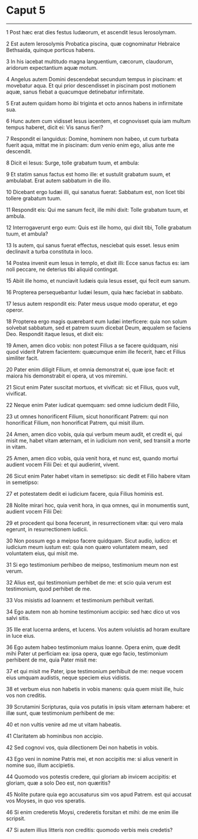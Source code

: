 # Caput 5

***

1 Post hæc erat dies festus Iudæorum, et ascendit Iesus Ierosolymam.

2 Est autem Ierosolymis Probatica piscina, quæ cognominatur Hebraice Bethsaida, quinque porticus habens.

3 In his iacebat multitudo magna languentium, cæcorum, claudorum, aridorum expectantium aquæ motum.

4 Angelus autem Domini descendebat secundum tempus in piscinam: et movebatur aqua. Et qui prior descendisset in piscinam post motionem aquæ, sanus fiebat a quacumque detinebatur infirmitate.

5 Erat autem quidam homo ibi triginta et octo annos habens in infirmitate sua.

6 Hunc autem cum vidisset Iesus iacentem, et cognovisset quia iam multum tempus haberet, dicit ei: Vis sanus fieri?

7 Respondit ei languidus: Domine, hominem non habeo, ut cum turbata fuerit aqua, mittat me in piscinam: dum venio enim ego, alius ante me descendit.

8 Dicit ei Iesus: Surge, tolle grabatum tuum, et ambula:

9 Et statim sanus factus est homo ille: et sustulit grabatum suum, et ambulabat. Erat autem sabbatum in die illo.

10 Dicebant ergo Iudæi illi, qui sanatus fuerat: Sabbatum est, non licet tibi tollere grabatum tuum.

11 Respondit eis: Qui me sanum fecit, ille mihi dixit: Tolle grabatum tuum, et ambula.

12 Interrogaverunt ergo eum: Quis est ille homo, qui dixit tibi, Tolle grabatum tuum, et ambula?

13 Is autem, qui sanus fuerat effectus, nesciebat quis esset. Iesus enim declinavit a turba constituta in loco.

14 Postea invenit eum Iesus in templo, et dixit illi: Ecce sanus factus es: iam noli peccare, ne deterius tibi aliquid contingat.

15 Abiit ille homo, et nunciavit Iudæis quia Iesus esset, qui fecit eum sanum.

16 Propterea persequebantur Iudæi Iesum, quia hæc faciebat in sabbato.

17 Iesus autem respondit eis: Pater meus usque modo operatur, et ego operor.

18 Propterea ergo magis quærebant eum Iudæi interficere: quia non solum solvebat sabbatum, sed et patrem suum dicebat Deum, æqualem se faciens Deo. Respondit itaque Iesus, et dixit eis:

19 Amen, amen dico vobis: non potest Filius a se facere quidquam, nisi quod viderit Patrem facientem: quæcumque enim ille fecerit, hæc et Filius similiter facit.

20 Pater enim diligit Filium, et omnia demonstrat ei, quæ ipse facit: et maiora his demonstrabit ei opera, ut vos miremini.

21 Sicut enim Pater suscitat mortuos, et vivificat: sic et Filius, quos vult, vivificat.

22 Neque enim Pater iudicat quemquam: sed omne iudicium dedit Filio,

23 ut omnes honorificent Filium, sicut honorificant Patrem: qui non honorificat Filium, non honorificat Patrem, qui misit illum.

24 Amen, amen dico vobis, quia qui verbum meum audit, et credit ei, qui misit me, habet vitam æternam, et in iudicium non venit, sed transiit a morte in vitam.

25 Amen, amen dico vobis, quia venit hora, et nunc est, quando mortui audient vocem Filii Dei: et qui audierint, vivent.

26 Sicut enim Pater habet vitam in semetipso: sic dedit et Filio habere vitam in semetipso:

27 et potestatem dedit ei iudicium facere, quia Filius hominis est.

28 Nolite mirari hoc, quia venit hora, in qua omnes, qui in monumentis sunt, audient vocem Filii Dei:

29 et procedent qui bona fecerunt, in resurrectionem vitæ: qui vero mala egerunt, in resurrectionem iudicii.

30 Non possum ego a meipso facere quidquam. Sicut audio, iudico: et iudicium meum iustum est: quia non quæro voluntatem meam, sed voluntatem eius, qui misit me.

31 Si ego testimonium perhibeo de meipso, testimonium meum non est verum.

32 Alius est, qui testimonium perhibet de me: et scio quia verum est testimonium, quod perhibet de me.

33 Vos misistis ad Ioannem: et testimonium perhibuit veritati.

34 Ego autem non ab homine testimonium accipio: sed hæc dico ut vos salvi sitis.

35 Ille erat lucerna ardens, et lucens. Vos autem voluistis ad horam exultare in luce eius.

36 Ego autem habeo testimonium maius Ioanne. Opera enim, quæ dedit mihi Pater ut perficiam ea: ipsa opera, quæ ego facio, testimonium perhibent de me, quia Pater misit me:

37 et qui misit me Pater, ipse testimonium perhibuit de me: neque vocem eius umquam audistis, neque speciem eius vidistis.

38 et verbum eius non habetis in vobis manens: quia quem misit ille, huic vos non creditis.

39 Scrutamini Scripturas, quia vos putatis in ipsis vitam æternam habere: et illæ sunt, quæ testimonium perhibent de me:

40 et non vultis venire ad me ut vitam habeatis.

41 Claritatem ab hominibus non accipio.

42 Sed cognovi vos, quia dilectionem Dei non habetis in vobis.

43 Ego veni in nomine Patris mei, et non accipitis me: si alius venerit in nomine suo, illum accipietis.

44 Quomodo vos potestis credere, qui gloriam ab invicem accipitis: et gloriam, quæ a solo Deo est, non quæritis?

45 Nolite putare quia ego accusaturus sim vos apud Patrem. est qui accusat vos Moyses, in quo vos speratis.

46 Si enim crederetis Moysi, crederetis forsitan et mihi: de me enim ille scripsit.

47 Si autem illius litteris non creditis: quomodo verbis meis credetis?

